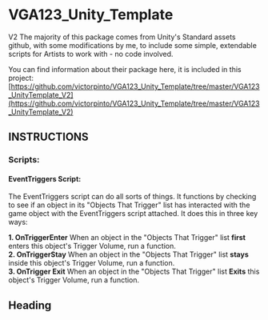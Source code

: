 # VGA123_Unity_Template
 V2
 The majority of this package comes from Unity's Standard assets github, with some modifications by me, to include some simple, extendable scripts for Artists to work with - no code involved. 

You can find information about their package here, it is included in this project:
[https://github.com/victorpinto/VGA123_Unity_Template/tree/master/VGA123_UnityTemplate_V2](https://github.com/victorpinto/VGA123_Unity_Template/tree/master/VGA123_UnityTemplate_V2)

## INSTRUCTIONS 
### Scripts: 
#### EventTriggers Script:
The EventTriggers script can do all sorts of things. It functions by checking to see if an object in its "Objects That Trigger" list has interacted with the game object with the EventTriggers script attached. It does this in three key ways:

 **1. **OnTriggerEnter****
When an object in the "Objects That Trigger" list **first** enters this object's Trigger Volume, run a function.   
 **2. OnTriggerStay**
When an object in the "Objects That Trigger" list **stays** inside this object's Trigger Volume, run a function.  
 **3. OnTrigger Exit**
When an object in the "Objects That Trigger" list **Exits** this object's Trigger Volume, run a function. 

## Heading


 



<!--stackedit_data:
eyJoaXN0b3J5IjpbLTEwODQ5NDAyMjddfQ==
-->